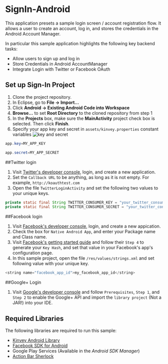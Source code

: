 SignIn-Android
==============

This application presets a sample login screen / account registration flow.  It allows a user to create an account, log in, and stores the credentials in the Android Account Manager.  

In particular this sample application highlights the following key backend tasks:

* Allow users to sign up and log in
* Store Credentials in Android AccountManager
* Integrate Login with Twitter or Facebook OAuth


## Set up Sign-In Project

1. Clone the project repository.
2. In Eclipse, go to __File &rarr; Import…__
3. Click __Android &rarr; Existing Android Code into Workspace__
4. __Browse…__ to set __Root Directory__ to the cloned repository from step 1
5. In the __Projects__ box, make sure the __MainActivity__ project check box is selected. Then click __Finish__.
6. Specify your app key and secret in `assets/kinvey.properties` constant variables
![key and secret]()


```java
app.key=MY_APP_KEY

app.secret=MY_APP_SECRET
```

##Twitter login

1.  Visit [Twitter's developer console](www.dev.twitter.com), login, and create a new application.
2.  Set the `Callback URL` to be anything, as long as it is not empty.  For example, `http://koauthtest.com`
3.  Open the file `TwitterLoginActivity` and set the following two values to your unique keys.

```java
private static final String TWITTER_CONSUMER_KEY = "your_twitter_consumer_key";
private static final String TWITTER_CONSUMER_SECRET = "your_twitter_consumer_secret";
```	

##Facebook login

1.  Visit [Facebook's developer console](https://developers.facebook.com/), login, and create a new appication.
2.  Check the box for `Native Android App`, and enter your Package name and Class name.
3.  Visit [Facebook's getting started guide](https://developers.facebook.com/docs/getting-started/facebook-sdk-for-android/3.0/) and follow their `Step 4` to generate your `Key Hash`, and set that value in your Facebook's app's configuration page.
4.  In this sample project, open the file `/res/values/strings.xml` and set following value with your unique key.

```java
<string name="facebook_app_id">my_facebook_app_id</string>
```

##Google+ Login

1.  Visit [Google's developer console](https://developers.google.com/+/mobile/android/getting-started) and follow `Prerequisites`, `Step 1`, and `Step 2` to enable the Google+ API and import the `library project` (Not a JAR!) into your IDE.

## Required Libraries
The following libraries are required to run this sample: 
* [Kinvey Android Library](http://devcenter.kinvey.com/android/downloads)
* [Facebook SDK for Android](https://developers.facebook.com/android/)
* Google Play Services (Available in the *Android SDK Manager*)
* [Action Bar Sherlock](http://actionbarsherlock.com/)
